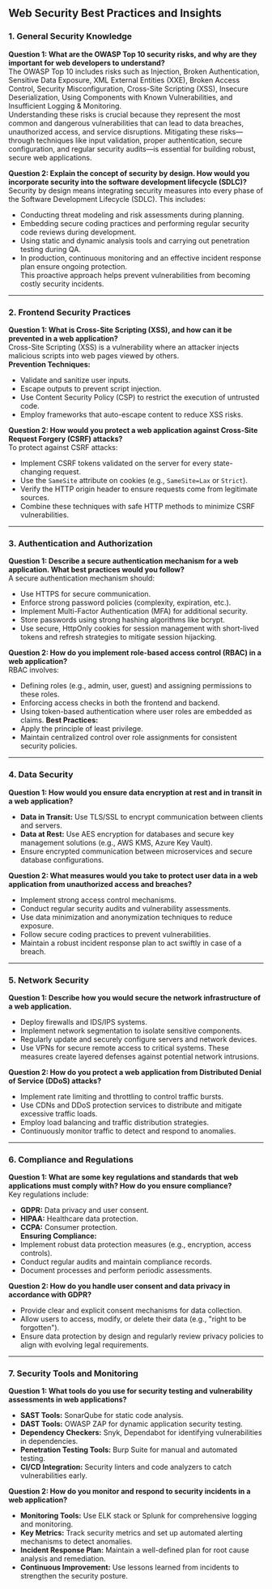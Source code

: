 ## Web Security Best Practices and Insights

### **1. General Security Knowledge**

**Question 1: What are the OWASP Top 10 security risks, and why are they important for web developers to understand?**  
The OWASP Top 10 includes risks such as Injection, Broken Authentication, Sensitive Data Exposure, XML External Entities (XXE), Broken Access Control, Security Misconfiguration, Cross-Site Scripting (XSS), Insecure Deserialization, Using Components with Known Vulnerabilities, and Insufficient Logging & Monitoring.  
Understanding these risks is crucial because they represent the most common and dangerous vulnerabilities that can lead to data breaches, unauthorized access, and service disruptions. Mitigating these risks—through techniques like input validation, proper authentication, secure configuration, and regular security audits—is essential for building robust, secure web applications.

**Question 2: Explain the concept of security by design. How would you incorporate security into the software development lifecycle (SDLC)?**  
Security by design means integrating security measures into every phase of the Software Development Lifecycle (SDLC). This includes:

- Conducting threat modeling and risk assessments during planning.
- Embedding secure coding practices and performing regular security code reviews during development.
- Using static and dynamic analysis tools and carrying out penetration testing during QA.
- In production, continuous monitoring and an effective incident response plan ensure ongoing protection.  
  This proactive approach helps prevent vulnerabilities from becoming costly security incidents.

---

### **2. Frontend Security Practices**

**Question 1: What is Cross-Site Scripting (XSS), and how can it be prevented in a web application?**  
Cross-Site Scripting (XSS) is a vulnerability where an attacker injects malicious scripts into web pages viewed by others.  
**Prevention Techniques:**

- Validate and sanitize user inputs.
- Escape outputs to prevent script injection.
- Use Content Security Policy (CSP) to restrict the execution of untrusted code.
- Employ frameworks that auto-escape content to reduce XSS risks.

**Question 2: How would you protect a web application against Cross-Site Request Forgery (CSRF) attacks?**  
To protect against CSRF attacks:

- Implement CSRF tokens validated on the server for every state-changing request.
- Use the `SameSite` attribute on cookies (e.g., `SameSite=Lax` or `Strict`).
- Verify the HTTP origin header to ensure requests come from legitimate sources.
- Combine these techniques with safe HTTP methods to minimize CSRF vulnerabilities.

---

### **3. Authentication and Authorization**

**Question 1: Describe a secure authentication mechanism for a web application. What best practices would you follow?**  
A secure authentication mechanism should:

- Use HTTPS for secure communication.
- Enforce strong password policies (complexity, expiration, etc.).
- Implement Multi-Factor Authentication (MFA) for additional security.
- Store passwords using strong hashing algorithms like bcrypt.
- Use secure, HttpOnly cookies for session management with short-lived tokens and refresh strategies to mitigate session hijacking.

**Question 2: How do you implement role-based access control (RBAC) in a web application?**  
RBAC involves:

- Defining roles (e.g., admin, user, guest) and assigning permissions to these roles.
- Enforcing access checks in both the frontend and backend.
- Using token-based authentication where user roles are embedded as claims.
  **Best Practices:**
- Apply the principle of least privilege.
- Maintain centralized control over role assignments for consistent security policies.

---

### **4. Data Security**

**Question 1: How would you ensure data encryption at rest and in transit in a web application?**

- **Data in Transit:** Use TLS/SSL to encrypt communication between clients and servers.
- **Data at Rest:** Use AES encryption for databases and secure key management solutions (e.g., AWS KMS, Azure Key Vault).
- Ensure encrypted communication between microservices and secure database configurations.

**Question 2: What measures would you take to protect user data in a web application from unauthorized access and breaches?**

- Implement strong access control mechanisms.
- Conduct regular security audits and vulnerability assessments.
- Use data minimization and anonymization techniques to reduce exposure.
- Follow secure coding practices to prevent vulnerabilities.
- Maintain a robust incident response plan to act swiftly in case of a breach.

---

### **5. Network Security**

**Question 1: Describe how you would secure the network infrastructure of a web application.**

- Deploy firewalls and IDS/IPS systems.
- Implement network segmentation to isolate sensitive components.
- Regularly update and securely configure servers and network devices.
- Use VPNs for secure remote access to critical systems.
  These measures create layered defenses against potential network intrusions.

**Question 2: How do you protect a web application from Distributed Denial of Service (DDoS) attacks?**

- Implement rate limiting and throttling to control traffic bursts.
- Use CDNs and DDoS protection services to distribute and mitigate excessive traffic loads.
- Employ load balancing and traffic distribution strategies.
- Continuously monitor traffic to detect and respond to anomalies.

---

### **6. Compliance and Regulations**

**Question 1: What are some key regulations and standards that web applications must comply with? How do you ensure compliance?**  
Key regulations include:

- **GDPR:** Data privacy and user consent.
- **HIPAA:** Healthcare data protection.
- **CCPA:** Consumer protection.  
  **Ensuring Compliance:**
- Implement robust data protection measures (e.g., encryption, access controls).
- Conduct regular audits and maintain compliance records.
- Document processes and perform periodic assessments.

**Question 2: How do you handle user consent and data privacy in accordance with GDPR?**

- Provide clear and explicit consent mechanisms for data collection.
- Allow users to access, modify, or delete their data (e.g., "right to be forgotten").
- Ensure data protection by design and regularly review privacy policies to align with evolving legal requirements.

---

### **7. Security Tools and Monitoring**

**Question 1: What tools do you use for security testing and vulnerability assessments in web applications?**

- **SAST Tools:** SonarQube for static code analysis.
- **DAST Tools:** OWASP ZAP for dynamic application security testing.
- **Dependency Checkers:** Snyk, Dependabot for identifying vulnerabilities in dependencies.
- **Penetration Testing Tools:** Burp Suite for manual and automated testing.
- **CI/CD Integration:** Security linters and code analyzers to catch vulnerabilities early.

**Question 2: How do you monitor and respond to security incidents in a web application?**

- **Monitoring Tools:** Use ELK stack or Splunk for comprehensive logging and monitoring.
- **Key Metrics:** Track security metrics and set up automated alerting mechanisms to detect anomalies.
- **Incident Response Plan:** Maintain a well-defined plan for root cause analysis and remediation.
- **Continuous Improvement:** Use lessons learned from incidents to strengthen the security posture.
